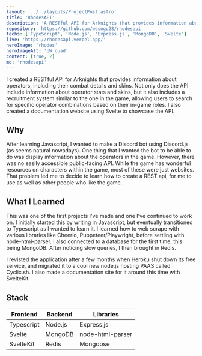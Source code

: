 ```yaml
---
layout: '../../layouts/ProjectPost.astro'
title: 'RhodesAPI'
description: 'A RESTful API for Arknights that provides information about operators. The API also includes a documentation website built with Svelte.'
repository: 'https://github.com/wesngu28/rhodesapi'
techs: ['TypeScript', 'Node.js', 'Express.js', 'MongoDB', 'Svelte']
live: 'https://rhodesapi.vercel.app/'
heroImage: 'rhodes'
heroImageAlt: 'UW quad'
content: [true, 2]
md: 'rhodesapi'
---
```


I created a RESTful API for Arknights that provides information about operators, including their combat details and skins. Not only does the API include information about operator stats and skins, but it also includes a recruitment system similar to the one in the game, allowing users to search for specific operator combinations based on their in-game roles. I also created a documentation website using Svelte to showcase the API.

## Why

After learning Javascript, I wanted to make a Discord bot using Discord.js (as seems natural nowadays). One thing that I wanted the bot to be able to do was display information about the operators in the game. However, there was no easily accessible public-facing API. While the game has wonderful resources on characters within the game, most of these were just websites. That problem led me to decide to learn how to create a REST api, for me to use as well as other people who like the game.

## What I Learned

This was one of the first projects I've made and one I've continued to work on. I initially started this by writing in Javascript, but eventually transitioned to Typescript as I wanted to learn it.  I learned how to web scrape with various libraries like Cheerio, Puppeteer/Playwright, before settling with node-html-parser. I also connected to a database for the first time, this being MongoDB. After noticing slow queries, I then brought in Redis.

I revisted the application after a few months when Heroku shut down its free service, and migrated it to a cool new node.js hosting PAAS called Cyclic.sh. I also made a documentation site for it around this time with SvelteKit.

## Stack

| Frontend    | Backend     | Libraries
| ----------- | ----------- | ----------- |
| Typescript      | Node.js       | Express.js |
| Svelte   | MongoDB        | node-html-parser |
| SvelteKit  | Redis        | Mongoose |
